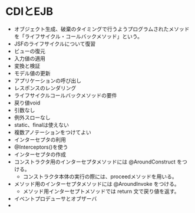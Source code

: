 # CDIとEJB
* オブジェクト生成、破棄のタイミングで行うようプログラムされたメソッドを「ライフサイクル・コールバックメソッド」という。
* JSFのライフサイクルについて復習
 * ビューの復元
 * 入力値の適用
 * 変換と検証
 * モデル値の更新
 * アプリケーションの呼び出し
 * レスポンスのレンダリング
* ライフサイクルコールバックメソッドの要件
 * 戻り値void
 * 引数なし
 * 例外スローなし
 * static、finalは使えない
 * 複数アノテーションをつけてよい
* インターセプタの利用
 * @Interceptors()を使う
* インターセプタの作成
 * コンストラクタ用のインターセプタメソッドには @AroundConstruct をつける。
   * コンストラクタ本体の実行の際には、proceedメソッドを用いる。 
 * メソッド用のインターセプタメソッドには @AroundInvoke をつける。
   * メソッド用インターセプトメソッドでは return 文で戻り値を返す。
* イベントプロデューサとオブザーバ
 * 